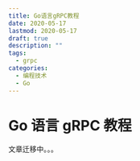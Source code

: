 ```yaml
---
title: Go语言gRPC教程
date: 2020-05-17
lastmod: 2020-05-17
draft: true
description: ""
tags:
  - grpc
categories:
  - 编程技术
  - Go
---
```


# Go 语言 gRPC 教程

文章迁移中。。。
